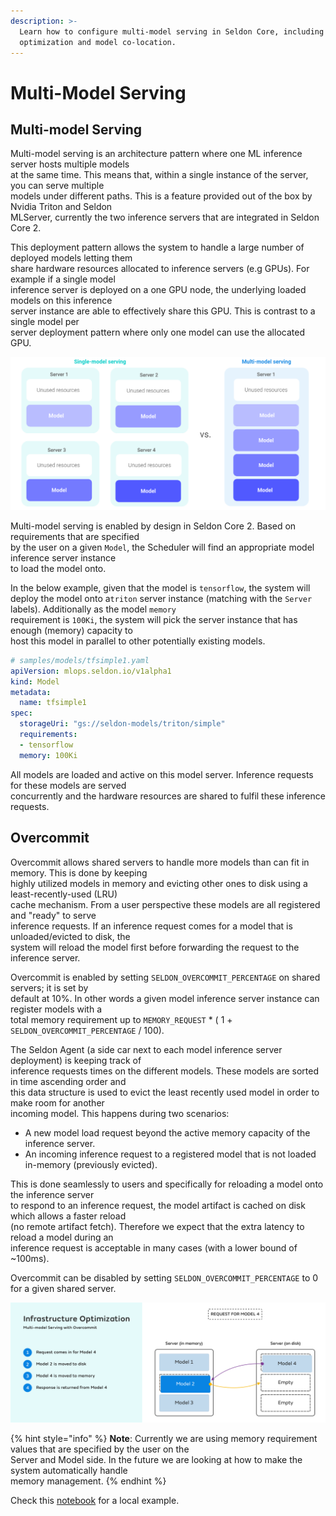 ```yaml
---
description: >-
  Learn how to configure multi-model serving in Seldon Core, including resource
  optimization and model co-location.
---
```


# Multi-Model Serving

## Multi-model Serving

Multi-model serving is an architecture pattern where one ML inference server hosts multiple models\
at the same time. This means that, within a single instance of the server, you can serve multiple\
models under different paths. This is a feature provided out of the box by Nvidia Triton and Seldon\
MLServer, currently the two inference servers that are integrated in Seldon Core 2.

This deployment pattern allows the system to handle a large number of deployed models letting them\
share hardware resources allocated to inference servers (e.g GPUs). For example if a single model\
inference server is deployed on a one GPU node, the underlying loaded models on this inference\
server instance are able to effectively share this GPU. This is contrast to a single model per\
server deployment pattern where only one model can use the allocated GPU.

![Multi-model vs Single-model serving](<../images/mms (2).png>)

Multi-model serving is enabled by design in Seldon Core 2. Based on requirements that are specified\
by the user on a given `Model`, the Scheduler will find an appropriate model inference server instance\
to load the model onto.

In the below example, given that the model is `tensorflow`, the system will deploy the model onto a`triton` server instance (matching with the `Server` labels). Additionally as the model `memory`\
requirement is `100Ki`, the system will pick the server instance that has enough (memory) capacity to\
host this model in parallel to other potentially existing models.

```yaml
# samples/models/tfsimple1.yaml
apiVersion: mlops.seldon.io/v1alpha1
kind: Model
metadata:
  name: tfsimple1
spec:
  storageUri: "gs://seldon-models/triton/simple"
  requirements:
  - tensorflow
  memory: 100Ki
```

All models are loaded and active on this model server. Inference requests for these models are served\
concurrently and the hardware resources are shared to fulfil these inference requests.

## Overcommit

Overcommit allows shared servers to handle more models than can fit in memory. This is done by keeping\
highly utilized models in memory and evicting other ones to disk using a least-recently-used (LRU)\
cache mechanism. From a user perspective these models are all registered and "ready" to serve\
inference requests. If an inference request comes for a model that is unloaded/evicted to disk, the\
system will reload the model first before forwarding the request to the inference server.

Overcommit is enabled by setting `SELDON_OVERCOMMIT_PERCENTAGE` on shared servers; it is set by\
default at 10%. In other words a given model inference server instance can register models with a\
total memory requirement up to `MEMORY_REQUEST` \* ( 1 + `SELDON_OVERCOMMIT_PERCENTAGE` / 100).

The Seldon Agent (a side car next to each model inference server deployment) is keeping track of\
inference requests times on the different models. These models are sorted in time ascending order and\
this data structure is used to evict the least recently used model in order to make room for another\
incoming model. This happens during two scenarios:

* A new model load request beyond the active memory capacity of the inference server.
* An incoming inference request to a registered model that is not loaded in-memory (previously evicted).

This is done seamlessly to users and specifically for reloading a model onto the inference server\
to respond to an inference request, the model artifact is cached on disk which allows a faster reload\
(no remote artifact fetch). Therefore we expect that the extra latency to reload a model during an\
inference request is acceptable in many cases (with a lower bound of \~100ms).

Overcommit can be disabled by setting `SELDON_OVERCOMMIT_PERCENTAGE` to 0 for a given shared server.

![Overcommit](<../images/overcommit (2).png>)

{% hint style="info" %}
**Note**: Currently we are using memory requirement values that are specified by the user on the\
Server and Model side. In the future we are looking at how to make the system automatically handle\
memory management.
{% endhint %}

Check this [notebook](../examples/local-overcommit-examples.md) for a local example.
